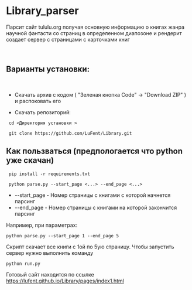 # Library_parser

 Парсит сайт tululu.org получая основную информацию о книгах жанра  научной фантасти со страниц в определенном диапозоне и рендерит создает сервер с страницами с карточками книг

 &nbsp;

## Варианты установки:

 &nbsp;

 * Скачать архив с кодом ( "Зеленая кнопка Code" ->  "Download ZIP" ) и распоковать его

 * Скачать репозиторий:
 ```
  cd <Директория установки >

  git clone https://github.com/LuFent/Library.git

 ```


## Как пользваться (предпологается что python уже скачан)

 ```
  pip install -r requirements.txt

  python parse.py --start_page <...> --end_page <...>

```
 * --start_page - Номер страницы с книгами с которой начнется парсинг
 * --end_page - Номер страницы с книгами на которой закончится парсинг


 Например, при параметрах:  

 ```
python parse.py --start_page 1 --end_page 5
 ```

Скрипт скачает все книги с 1ой по 5ую страницу. Чтобы запустить сервер нужно выполнить команду

```
python run.py
```



Готовый сайт находится по ссылке
 https://lufent.github.io/Library/pages/index1.html
